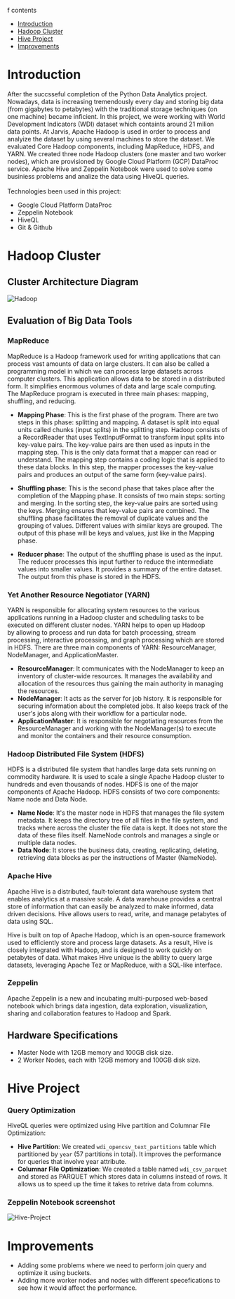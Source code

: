 
f contents
* [Introduction](#Introduction)
* [Hadoop Cluster](#Hadoop_Cluster)
* [Hive Project](#Hive_Project)
* [Improvements](#Improvements)
# Introduction
After the succsseful completion of the Python Data Analytics project. Nowadays, data is increasing tremendously every day and storing big data (from gigabytes to petabytes) with
the traditional storage techniques (on one machine) became inficient. In this project, we were working with World Development Indicators (WDI) dataset which containts
around 21 milion data points. At Jarvis, Apache Hadoop is used in order to process and analyize the dataset by using several machines to store the dataset. We 
evaluated Core Hadoop components, including MapReduce, HDFS, and YARN. We created three node Hadoop clusters (one master and two worker nodes), which are provisioned by 
Google Cloud Platform (GCP) DataProc service. Apache Hive and Zeppelin Notebook were used to solve some businiess problems and analize the data using HiveQL queries.
</br> </br>
Technologies been used in this project:
* Google Cloud Platform DataProc
* Zeppelin Notebook
* HiveQL
* Git & Github
# Hadoop Cluster
## Cluster Architecture Diagram
![Hadoop](https://user-images.githubusercontent.com/97988554/177844062-02565d57-09c6-44e7-ae68-21c6946abcd6.png)

## Evaluation of Big Data Tools
### MapReduce
MapReduce is a Hadoop framework used for writing applications that can process vast amounts of data on large clusters. It can also be called a programming model in which we can process large datasets across computer clusters. This application allows data to be stored in a distributed form. It simplifies enormous volumes of data and large scale computing. The MapReduce program is executed in three main phases: mapping, shuffling, and reducing.

* **Mapping Phase**: This is the first phase of the program. There are two steps in this phase: splitting and mapping. A dataset is split into equal units called chunks (input splits) in the splitting step. Hadoop consists of a RecordReader that uses TextInputFormat to transform input splits into key-value pairs. The key-value pairs are then used as inputs in the mapping step. This is the only data format that a mapper can read or understand. The mapping step contains a coding logic that is applied to these data blocks. In this step, the mapper processes the key-value pairs and produces an output of the same form (key-value pairs).

* **Shuffling phase**: This is the second phase that takes place after the completion of the Mapping phase. It consists of two main steps: sorting and merging. In the sorting step, the key-value pairs are sorted using the keys. Merging ensures that key-value pairs are combined. The shuffling phase facilitates the removal of duplicate values and the grouping of values. Different values with similar keys are grouped. The output of this phase will be keys and values, just like in the Mapping phase.

* **Reducer phase**: The output of the shuffling phase is used as the input. The reducer processes this input further to reduce the intermediate values into smaller values. It provides a summary of the entire dataset. The output from this phase is stored in the HDFS.

### Yet Another Resource Negotiator (YARN)
YARN is responsible for allocating system resources to the various applications running in a Hadoop cluster and scheduling tasks to be executed on different cluster nodes. YARN helps to open up Hadoop by allowing to process and run data for batch processing, stream processing, interactive processing, and graph processing which are stored in HDFS. There are three main components of YARN: ResourceManager, NodeManager, and ApplicationMaster.

* **ResourceManager**: It communicates with the NodeManager to keep an inventory of cluster-wide resources. It manages the availability and allocation of the resources thus gaining the main authority in managing the resources. 
* **NodeManager**: It acts as the server for job history. It is responsible for securing information about the completed jobs. It also keeps track of the user's jobs along with their workflow for a particular node.
* **ApplicationMaster**: It is responsible for negotiating resources from the ResourceManager and working with the NodeManager(s) to execute and monitor the containers and their resource consumption.

### Hadoop Distributed File System (HDFS)
HDFS is a distributed file system that handles large data sets running on commodity hardware. It is used to scale a single Apache Hadoop cluster to hundreds and even thousands of nodes. HDFS is one of the major components of Apache Hadoop. HDFS consists of two core components: Name node and Data Node.

* **Name Node**: It's the master node in HDFS that manages the file system metadata. It keeps the directory tree of all files in the file system, and tracks where across the cluster the file data is kept. It does not store the data of these files itself. NameNode controls and manages a single or multiple data nodes.
* **Data Node**: It stores the business data, creating, replicating, deleting, retrieving data blocks as per the instructions of Master (NameNode).

### Apache Hive
Apache Hive is a distributed, fault-tolerant data warehouse system that enables analytics at a massive scale. A data warehouse provides a central store of information that can easily be analyzed to make informed, data driven decisions. Hive allows users to read, write, and manage petabytes of data using SQL.

Hive is built on top of Apache Hadoop, which is an open-source framework used to efficiently store and process large datasets. As a result, Hive is closely integrated with Hadoop, and is designed to work quickly on petabytes of data. What makes Hive unique is the ability to query large datasets, leveraging Apache Tez or MapReduce, with a SQL-like interface.

### Zeppelin
Apache Zeppelin is a new and incubating multi-purposed web-based notebook which brings data ingestion, data exploration, visualization, sharing and collaboration features to Hadoop and Spark.

## Hardware Specifications
* Master Node with 12GB memory and 100GB disk size.
* 2 Worker Nodes, each with 12GB memory and 100GB disk size.

# Hive Project
### Query Optimization
HiveQL queries were optimized using Hive partition and Columnar File Optimization:
* **Hive Partition**: We created `wdi_opencsv_text_partitions` table which partitioned by `year` (57 partitions in total). It improves the performance for queries that involve year attribute.
* **Columnar File Optimization**: We created a table named `wdi_csv_parquet` and stored as PARQUET which stores data in columns instead of rows. It allows us to speed up the time it takes to retrive data from columns.
### Zeppelin Notebook screenshot
![Hive-Project](https://user-images.githubusercontent.com/97988554/177844103-9180eef6-d5b1-4f33-9ab0-5729a23df9f5.png)

# Improvements
* Adding some problems where we need to perform join query and optimize it using buckets.
* Adding more worker nodes and nodes with different specefications to see how it would affect the performance.

